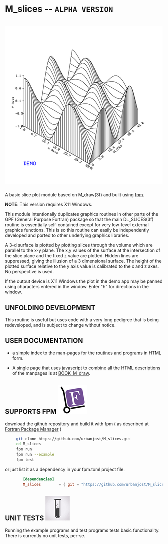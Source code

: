 # M_slices -- `ALPHA VERSION`
# ![M_slices](docs/images/_30x40.svg)

A basic slice plot module based on M_draw(3f) and built using
[fpm](https://github.com/fortran-lang/fpm).

**NOTE**: This version requires X11 Windows.

This module intentionally duplicates graphics routines in other parts of
the GPF (General Purpose Fortran) package so that the main DL_SLICES(3f)
routine is essentially self-contained except for very low-level external
graphics functions. This is so this routine can easily be independently
developed and ported to other underlying graphics libraries.

A 3-d surface is plotted by plotting slices through the volume which
are parallel to the x-y plane. The x,y values of the surface at the
intersection of the slice plane and the fixed z value are plotted. Hidden
lines are suppressed, giving the illusion of a 3 dimensional surface.
The height of the plotted surface relative to the y axis value is
calibrated to the x and z axes. No perspective is used.

If the output device is X11 Windows the plot in the demo app may be
panned using characters entered in the window. Enter "h" for directions
in the window.

## UNFOLDING DEVELOPMENT
This routine is useful but uses code with a very long pedigree that
is being redeveloped, and is subject to change without notice.

## USER DOCUMENTATION
   - a simple index to the man-pages for the
   [routines](https://urbanjost.github.io/M_slices/man3.html) 
   and [programs](https://urbanjost.github.io/M_slices/man1.html) 
   in HTML form.

   - A single page that uses javascript to combine all the HTML
   descriptions of the manpages is at 
   [BOOK_M_draw](https://urbanjost.github.io/M_slices/BOOK_M_slices.html).

## SUPPORTS FPM ![-](docs/images/fpm_logo.gif)

   download the github repository and build it with
   fpm ( as described at [Fortran Package Manager](https://github.com/fortran-lang/fpm) )

   ```bash
        git clone https://github.com/urbanjost/M_slices.git
        cd M_slices
        fpm run
        fpm run --example
        fpm test
   ```
   or just list it as a dependency in your fpm.toml project file.

```toml
        [dependencies]
        M_slices        = { git = "https://github.com/urbanjost/M_slices.git" }
```
## UNIT TESTS ![-](docs/images/testtube.gif)
   Running the example programs and test programs tests basic
   functionality. There is currently no unit tests, per-se.

